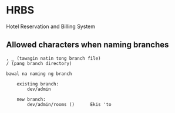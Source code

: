 # HRBS
 Hotel Reservation and Billing System


## Allowed characters when naming branches
    
    , _ (tawagin natin tong branch file)
    / (pang branch directory) 

    bawal na naming ng branch

        existing branch:
            dev/admin

        new branch:
            dev/admin/rooms ()      Ekis 'to

